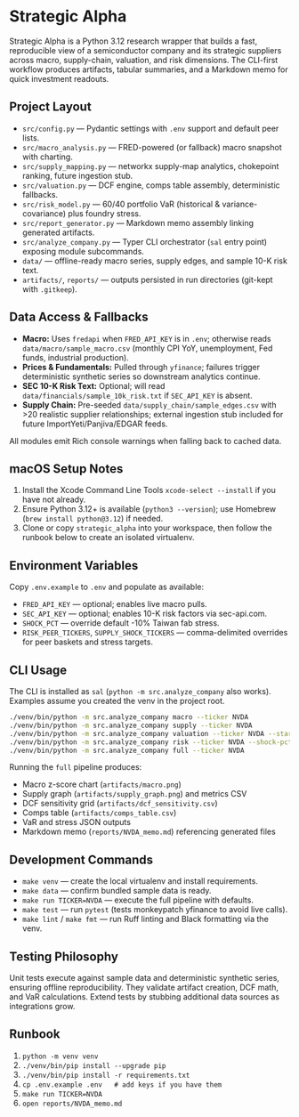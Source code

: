 # Strategic Alpha

Strategic Alpha is a Python 3.12 research wrapper that builds a fast, reproducible view of a semiconductor company and its strategic suppliers across macro, supply-chain, valuation, and risk dimensions. The CLI-first workflow produces artifacts, tabular summaries, and a Markdown memo for quick investment readouts.

## Project Layout
- `src/config.py` — Pydantic settings with `.env` support and default peer lists.
- `src/macro_analysis.py` — FRED-powered (or fallback) macro snapshot with charting.
- `src/supply_mapping.py` — networkx supply-map analytics, chokepoint ranking, future ingestion stub.
- `src/valuation.py` — DCF engine, comps table assembly, deterministic fallbacks.
- `src/risk_model.py` — 60/40 portfolio VaR (historical & variance-covariance) plus foundry stress.
- `src/report_generator.py` — Markdown memo assembly linking generated artifacts.
- `src/analyze_company.py` — Typer CLI orchestrator (`sal` entry point) exposing module subcommands.
- `data/` — offline-ready macro series, supply edges, and sample 10-K risk text.
- `artifacts/`, `reports/` — outputs persisted in run directories (git-kept with `.gitkeep`).

## Data Access & Fallbacks
- **Macro:** Uses `fredapi` when `FRED_API_KEY` is in `.env`; otherwise reads `data/macro/sample_macro.csv` (monthly CPI YoY, unemployment, Fed funds, industrial production).
- **Prices & Fundamentals:** Pulled through `yfinance`; failures trigger deterministic synthetic series so downstream analytics continue.
- **SEC 10-K Risk Text:** Optional; will read `data/financials/sample_10k_risk.txt` if `SEC_API_KEY` is absent.
- **Supply Chain:** Pre-seeded `data/supply_chain/sample_edges.csv` with >20 realistic supplier relationships; external ingestion stub included for future ImportYeti/Panjiva/EDGAR feeds.

All modules emit Rich console warnings when falling back to cached data.

## macOS Setup Notes
1. Install the Xcode Command Line Tools `xcode-select --install` if you have not already.
2. Ensure Python 3.12+ is available (`python3 --version`); use Homebrew (`brew install python@3.12`) if needed.
3. Clone or copy `strategic_alpha` into your workspace, then follow the runbook below to create an isolated virtualenv.

## Environment Variables
Copy `.env.example` to `.env` and populate as available:
- `FRED_API_KEY` — optional; enables live macro pulls.
- `SEC_API_KEY` — optional; enables 10-K risk factors via sec-api.com.
- `SHOCK_PCT` — override default -10% Taiwan fab stress.
- `RISK_PEER_TICKERS`, `SUPPLY_SHOCK_TICKERS` — comma-delimited overrides for peer baskets and stress targets.

## CLI Usage
The CLI is installed as `sal` (`python -m src.analyze_company` also works). Examples assume you created the venv in the project root.

```bash
./venv/bin/python -m src.analyze_company macro --ticker NVDA
./venv/bin/python -m src.analyze_company supply --ticker NVDA
./venv/bin/python -m src.analyze_company valuation --ticker NVDA --start 2021-01-01 --end 2023-12-31
./venv/bin/python -m src.analyze_company risk --ticker NVDA --shock-pct -0.12
./venv/bin/python -m src.analyze_company full --ticker NVDA
```

Running the `full` pipeline produces:
- Macro z-score chart (`artifacts/macro.png`)
- Supply graph (`artifacts/supply_graph.png`) and metrics CSV
- DCF sensitivity grid (`artifacts/dcf_sensitivity.csv`)
- Comps table (`artifacts/comps_table.csv`)
- VaR and stress JSON outputs
- Markdown memo (`reports/NVDA_memo.md`) referencing generated files

## Development Commands
- `make venv` — create the local virtualenv and install requirements.
- `make data` — confirm bundled sample data is ready.
- `make run TICKER=NVDA` — execute the full pipeline with defaults.
- `make test` — run `pytest` (tests monkeypatch yfinance to avoid live calls).
- `make lint` / `make fmt` — run Ruff linting and Black formatting via the venv.

## Testing Philosophy
Unit tests execute against sample data and deterministic synthetic series, ensuring offline reproducibility. They validate artifact creation, DCF math, and VaR calculations. Extend tests by stubbing additional data sources as integrations grow.

## Runbook
1. `python -m venv venv`
2. `./venv/bin/pip install --upgrade pip`
3. `./venv/bin/pip install -r requirements.txt`
4. `cp .env.example .env   # add keys if you have them`
5. `make run TICKER=NVDA`
6. `open reports/NVDA_memo.md`
